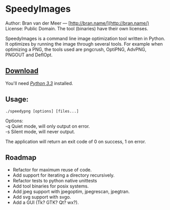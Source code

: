 # SpeedyImages

Author: Bran van der Meer — [http://bran.name/](http://bran.name/)  
License: Public Domain. The tool (binaries) have their own licenses.

SpeedyImages is a command line image optimization tool written in Python. It optimizes by running the image through several tools. For example when optimizing a PNG, the tools used are pngcrush, OptiPNG, AdvPNG, PNGOUT and DeflOpt.

## [Download](https://github.com/branneman/SpeedyImages/archive/master.zip)
You'll need [*Python 3.3*](http://www.python.org/download/) installed.

## Usage:
	./speedypng [options] [files...]

Options:  
-q Quiet mode, will only output on error.  
-s Silent mode, will never output.

The application will return an exit code of 0 on success, 1 on error.

## Roadmap
 - Refactor for maximum reuse of code.
 - Add support for iterating a directory recursively.
 - Refactor tests to python native unittests
 - Add tool binaries for posix systems.
 - Add jpeg support with jpegoptim, jpegrescan, jpegtran.
 - Add svg support with svgo.
 - Add a GUI (Tk? GTK? Qt? wx?).
